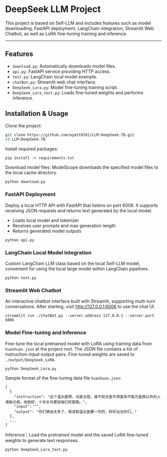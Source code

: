 # DeepSeek LLM Project

This project is based on Self-LLM and includes features such as model downloading, FastAPI deployment, LangChain integration, Streamlit Web Chatbot, as well as LoRA fine-tuning training and inference.

---

## Features
- `download.py`: Automatically downloads model files.
- `api.py`: FastAPI service providing HTTP access.
- `test.py`: LangChain local model example.
- `chatBot.py`: Streamlit web chat interface.
- `DeepSeek_Lora.py`: Model fine-tuning training script.
- `DeepSeek_Lora_test.py`: Loads fine-tuned weights and performs inference.

  
## Installation & Usage
Clone the project:

```bash
git clone https://github.com/wyatt0101/LLM-DeepSeek-7B.git
cd LLM-DeepSeek-7B
```

Install required packages:
```
pip install -r requirements.txt
```

Download model files:
ModelScope downloads the specified model files to the local cache directory.
```
python download.py
```

### FastAPI Deployment
Deploy a local HTTP API with FastAPI that listens on port 6006. It supports receiving JSON requests and returns text generated by the local model.

- Loads local model and tokenizer
- Receives user prompts and max generation length
- Returns generated model outputs
```
python api.py
```

### LangChain Local Model Integration
Custom LangChain LLM class based on the local Self-LLM model, convenient for using the local large model within LangChain pipelines.
```
python test.py
```

### Streamlit Web Chatbot
An interactive chatbot interface built with Streamlit, supporting multi-turn conversations.
After starting, visit http://127.0.0.1:6006 to use the chat UI.
```
streamlit run ./chatBot.py --server.address 127.0.0.1 --server.port 6006
```

### Model Fine-tuning and Inference
Fine-tune the local pretrained model with LoRA using training data from `huanhuan.json` at the project root. The JSON file contains a list of instruction-input-output pairs. Fine-tuned weights are saved to `./output/DeepSeek_LoRA`.

```
python DeepSeek_Lora.py
```
Sample format of the fine-tuning data file `huanhuan.json`:
```
[
  {
    "instruction": "这个温太医啊，也是古怪，谁不知太医不得皇命不能为皇族以外的人请脉诊病，他倒好，十天半月便往咱们府里跑。",
    "input": "",
    "output": "你们俩话太多了，我该和温太医要一剂药，好好治治你们。"
  },
  ...
]
```

Inference：Load the pretrained model and the saved LoRA fine-tuned weights to generate text responses.
```
python DeepSeek_Lora_test.py
```

